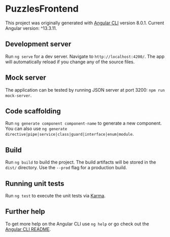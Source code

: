 # PuzzlesFrontend

This project was originally generated with [Angular CLI](https://github.com/angular/angular-cli) version 8.0.1.
Current Angular version: ^13.3.11.

## Development server

Run `ng serve` for a dev server. Navigate to `http://localhost:4200/`. The app will automatically reload if you change
any of the source files.

## Mock server
The application can be tested by running JSON server at port 3200: `npm run mock-server`.

## Code scaffolding

Run `ng generate component component-name` to generate a new component. You can also
use `ng generate directive|pipe|service|class|guard|interface|enum|module`.

## Build

Run `ng build` to build the project. The build artifacts will be stored in the `dist/` directory. Use the `--prod` flag
for a production build.

## Running unit tests

Run `ng test` to execute the unit tests via [Karma](https://karma-runner.github.io).

## Further help

To get more help on the Angular CLI use `ng help` or go check out
the [Angular CLI README](https://github.com/angular/angular-cli/blob/master/README.md).
